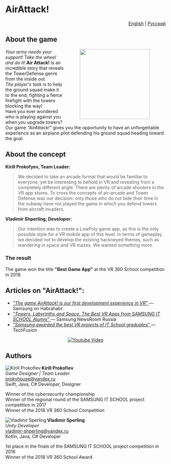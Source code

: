 # AirAttack!
<p align="right">
  <a href="./README.en-US.md">English</a>
  |
  <a href="./README.md">Русский</a>
</p>

## About the game
<img src="https://github.com/Vova-SH/AirAttack/blob/master/docs/logo.png?raw=true" height = "220" align="right" hspace="50">

*Your army needs your support! Take the wheel and do it!*
**Air Attack!** is an incredible story that reveals the TowerDefense genre from the inside out.  
*The player's task* is to help the ground squad make it to the end, fighting a fierce firefight with the towers blocking the way!  
Have you ever wondered who is playing against you when you upgrade towers?  
Our game *"AirAttack!"* gives you the opportunity to have an unforgettable experience as an airplane pilot defending his ground squad heading toward the goal.  

## About the concept 

**Kirill Prokofyev, Team Leader:**
>We decided to take an arcade format that would be familiar to everyone, yet be interesting to behold in VR and revealing from a completely different angle. There are plenty of arcade shooters in the VR app stores. To cross the concepts of air-arcade and Tower Defense was our decision: only those who do not bide their time in the subway have not played the game in which you defend towers from aircraft invaders.

**Vladimir Shperling, Developer:**
>Our intention was to create a LowPoly game app, as this is the only possible style for a VR mobile app of this level. In terms of gameplay, we decided not to develop the existing hackneyed themes, such as wandering in space and VR mazes. We wanted something more.

### The result
The game won the title **"Best Game App"** at the VR 360 School competition in 2018.


## Articles on "AirAttack!":

- [*"The game AirAttack! is our first development experience in VR"* ](https://habr.com/ru/company/samsung/blog/461099/) — Samsung on Habrahabr.
- [*"Towers, Labyrinths and Space: The Best VR Apps from SAMSUNG IT SCHOOL Alumni"* ](https://news.samsung.com/ru/%D0%B1%D0%B0%D1%88%D0%BD%D0%B8-%D0%BB%D0%B0%D0%B1%D0%B8%D1%80%D0%B8%D0%BD%D1%82%D1%8B-%D0%B8-%D0%BA%D0%BE%D1%81%D0%BC%D0%BE%D1%81-%D0%BB%D1%83%D1%87%D1%88%D0%B8%D0%B5-vr-%D0%BF%D1%80%D0%B8%D0%BB) — Samsung NewsRoom Russia
- [*"Samsung awarded the best VR projects of IT School graduates"* ](https://techfusion.ru/samsung-nagradila-luchshie-vr-proekty-vypusknikov-it-shkoly/) — TechFusion

<div align="center">
<a href="https://www.youtube.com/watch?v=CNXuFd8jh_k"><img src="https://github.com/Vova-SH/AirAttack/blob/master/docs/embed.png" alt="Youtube Video"></a>
</div>

## Authors

<img src="https://habrastorage.org/webt/xn/wq/r_/xnwqr_c12neoliwun446oljbewq.png" alt="Kirill Prokofiev" align="left"/>

**Kirill Prokofiev**  
*Game Designer | Team Leader*  
prokyhouse@yandex.ru  
Swift, Java, C# Developer, Designer  

Winner of the cybersecurity championship  
Winner of the regional round of the SAMSUNG IT SCHOOL project competition in 2017  
Winner of the 2018 VR 360 School Competition  

<img src="https://habrastorage.org/webt/kt/3a/n_/kt3an_6eh2otwhfqwq6ntjykmvc.png" alt="Vladimir Sperling" align="left"/>

**Vladimir Sperling**  
*Unity Developer*  
vladimir-shperling@yandex.ru  
Kotlin, Java, C# Developer  

1st place in the finals of the SAMSUNG IT SCHOOL project competition in 2016  
Winner of the 2018 VR 360 School Award